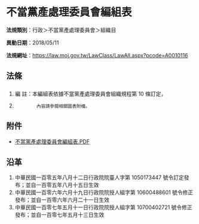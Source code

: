 # 不當黨產處理委員會編組表




**法規類別**：行政＞不當黨產處理委員會＞組織目

**異動日期**：2018/05/11  

**法規網址**：https://law.moj.gov.tw/LawClass/LawAll.aspx?pcode=A0010116



## 法條
##### 
1. 編      註：本編組表依據不當黨產處理委員會組織規程第 10 條訂定，
1.             內容請參閱相關圖表附檔。
## 附件
* [不當黨產處理委員會編組表.PDF](https://law.moj.gov.tw/LawClass/LawGetFile.ashx?FileId=0000217378)
## 沿革
1. 中華民國一百零五年八月十二日行政院院臺人字第 1050173447 號令訂定發布；並自一百零五年八月十五日生效
1. 中華民國一百零六年六月十九日行政院院授人組字第 10600488601  號令修正發布；並自一百零六年六月二十一日生效
1. 中華民國一百零七年五月十一日行政院院授人組字第 10700402721  號令修正發布；並自一百零七年五月十三日生效
